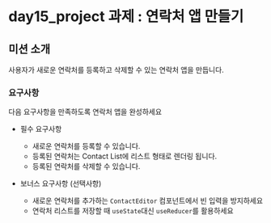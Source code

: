 # day15_project 과제 : 연락처 앱 만들기

## 미션 소개

사용자가 새로운 연락처를 등록하고 삭제할 수 있는 연락처 앱을 만듭니다.

### 요구사항

다음 요구사항을 만족하도록 연락처 앱을 완성하세요

- 필수 요구사항

  - 새로운 연락처를 등록할 수 있습니다.
  - 등록된 연락처는 Contact List에 리스트 형태로 렌더링 됩니다.
  - 등록된 연락처를 삭제할 수 있습니다.

- 보너스 요구사항 (선택사항)
  - 새로운 연락처를 추가하는 `ContactEditor` 컴포넌트에서 빈 입력을 방지하세요
  - 연락처 리스트를 저장할 때 `useState`대신 `useReducer`를 활용하세요